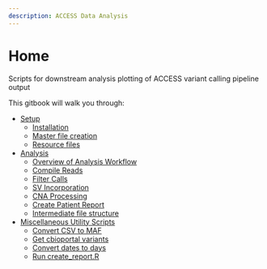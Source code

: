 ```yaml
---
description: ACCESS Data Analysis
---
```


# Home

Scripts for downstream analysis plotting of ACCESS variant calling pipeline output

This gitbook will walk you through:

* [Setup](docs/setup/setup-for-running-analysis.md)
  * [Installation](docs/setup/installation.md)
  * [Master file creation](docs/setup/setup-for-running-analysis.md#master-reference-file)
  * [Resource files](docs/setup/resources.md)
* [Analysis](docs/analysis/overview-of-analysis-workflow.md)
  * [Overview of Analysis Workflow](docs/analysis/overview-of-analysis-workflow.md)
  * [Compile Reads](docs/analysis/compile-reads.md)
  * [Filter Calls](docs/analysis/filter-calls.md)
  * [SV Incorporation](docs/analysis/sv-incorporation.md)
  * [CNA Processing](docs/analysis/cna-processing.md)
  * [Create Patient Report](docs/analysis/create-report.md)
  * [Intermediate file structure](docs/analysis/intermediate-file-organization.md)
* [Miscellaneous Utility Scripts](broken-reference)
  * [Convert CSV to MAF](miscellaneous-utility-scripts/convert-csv-to-maf.md)
  * [Get cbioportal variants](broken-reference)
  * [Convert dates to days](python/convert\_dates\_to\_days/)
  * [Run create\_report.R](broken-reference)

